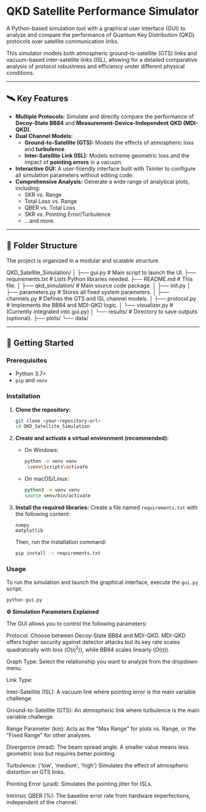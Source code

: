 # QKD Satellite Performance Simulator

A Python-based simulation tool with a graphical user interface (GUI) to analyze and compare the performance of Quantum Key Distribution (QKD) protocols over satellite communication links.

This simulator models both atmospheric ground-to-satellite (GTS) links and vacuum-based inter-satellite links (ISL), allowing for a detailed comparative analysis of protocol robustness and efficiency under different physical conditions.

---

## 🛰️ Key Features

- **Multiple Protocols:** Simulate and directly compare the performance of **Decoy-State BB84** and **Measurement-Device-Independent QKD (MDI-QKD)**.
- **Dual Channel Models:**
  - **Ground-to-Satellite (GTS):** Models the effects of atmospheric loss and **turbulence**.
  - **Inter-Satellite Link (ISL):** Models extreme geometric loss and the impact of **pointing errors** in a vacuum.
- **Interactive GUI:** A user-friendly interface built with Tkinter to configure all simulation parameters without editing code.
- **Comprehensive Analysis:** Generate a wide range of analytical plots, including:
  - SKR vs. Range
  - Total Loss vs. Range
  - QBER vs. Total Loss
  - SKR vs. Pointing Error/Turbulence
  - ...and more.

---

## 📂 Folder Structure

The project is organized in a modular and scalable structure.

QKD_Satellite_Simulation/
│
├── gui.py # Main script to launch the UI.
├── requirements.txt # Lists Python libraries needed.
├── README.md # This file.
│
├── qkd_simulation/ # Main source code package.
│ ├── init.py
│ ├── parameters.py # Stores all fixed system parameters.
│ ├── channels.py # Defines the GTS and ISL channel models.
│ ├── protocol.py # Implements the BB84 and MDI-QKD logic.
│ └── visualizer.py # (Currently integrated into gui.py)
│
└── results/ # Directory to save outputs (optional).
├── plots/
└── data/

---

## 🚀 Getting Started

### Prerequisites

- Python 3.7+
- `pip` and `venv`

### Installation

1.  **Clone the repository:**

    ```bash
    git clone <your-repository-url>
    cd QKD_Satellite_Simulation
    ```

2.  **Create and activate a virtual environment (recommended):**

    - On Windows:
      ```bash
      python -m venv venv
      .\venv\Scripts\activate
      ```
    - On macOS/Linux:
      ```bash
      python3 -m venv venv
      source venv/bin/activate
      ```

3.  **Install the required libraries:**
    Create a file named `requirements.txt` with the following content:
    ```
    numpy
    matplotlib
    ```
    Then, run the installation command:
    ```bash
    pip install -r requirements.txt
    ```

### Usage

To run the simulation and launch the graphical interface, execute the `gui.py` script:

```bash
python gui.py
```

**⚙️ Simulation Parameters Explained**

The GUI allows you to control the following parameters:

Protocol: Choose between Decoy-State BB84 and MDI-QKD. MDI-QKD offers higher security against detector attacks but its key rate scales quadratically with loss ($O(\eta^2)$), while BB84 scales linearly ($O(\eta)$).

Graph Type: Select the relationship you want to analyze from the dropdown menu.

Link Type:

Inter-Satellite (ISL): A vacuum link where pointing error is the main variable challenge.

Ground-to-Satellite (GTS): An atmospheric link where turbulence is the main variable challenge.

Range Parameter (km): Acts as the "Max Range" for plots vs. Range, or the "Fixed Range" for other analyses.

Divergence (mrad): The beam spread angle. A smaller value means less geometric loss but requires better pointing.

Turbulence: ('low', 'medium', 'high') Simulates the effect of atmospheric distortion on GTS links.

Pointing Error (µrad): Simulates the pointing jitter for ISLs.

Intrinsic QBER (%): The baseline error rate from hardware imperfections, independent of the channel.

```

```
